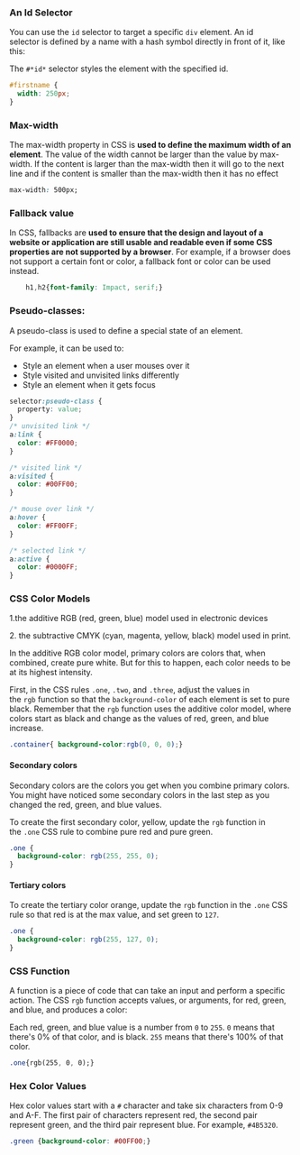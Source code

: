 ### An Id Selector

You can use the `id` selector to target a specific `div` element. An id selector is defined by a name with a hash symbol directly in front of it, like this:

The `#*id*` selector styles the element with the specified id.

```css
#firstname {
  width: 250px;
}
```

### Max-width

The max-width property in CSS is **used to define the maximum width of an element**. The value of the width cannot be larger than the value by max-width. If the content is larger than the max-width then it will go to the next line and if the content is smaller than the max-width then it has no effect

```css
max-width: 500px;
```

### Fallback value

In CSS, fallbacks are **used to ensure that the design and layout of a website or application are still usable and readable even if some CSS properties are not supported by a browser**. For example, if a browser does not support a certain font or color, a fallback font or color can be used instead.

```css
    h1,h2{font-family: Impact, serif;}
```

### Pseudo-classes:

A pseudo-class is used to define a special state of an element.

For example, it can be used to:

- Style an element when a user mouses over it
- Style visited and unvisited links differently
- Style an element when it gets focus

```css
selector:pseudo-class {
  property: value;
}
/* unvisited link */
a:link {
  color: #FF0000;
}

/* visited link */
a:visited {
  color: #00FF00;
}

/* mouse over link */
a:hover {
  color: #FF00FF;
}

/* selected link */
a:active {
  color: #0000FF;
}
```

### CSS Color Models

1.the additive RGB (red, green, blue) model used in electronic devices

2. the subtractive CMYK (cyan, magenta, yellow, black) model used in print.

In the additive RGB color model, primary colors are colors that, when combined, create pure white. But for this to happen, each color needs to be at its highest intensity.

First, in the CSS rules `.one`, `.two`, and `.three`, adjust the values in the `rgb` function so that the `background-color` of each element is set to pure black. Remember that the `rgb` function uses the additive color model, where colors start as black and change as the values of red, green, and blue increase.

```css
.container{ background-color:rgb(0, 0, 0);} 
```

#### Secondary colors

Secondary colors are the colors you get when you combine primary colors. You might have noticed some secondary colors in the last step as you changed the red, green, and blue values.

To create the first secondary color, yellow, update the `rgb` function in the `.one` CSS rule to combine pure red and pure green.

```css
.one {
  background-color: rgb(255, 255, 0);
}
```

#### Tertiary colors

To create the tertiary color orange, update the `rgb` function in the `.one` CSS rule so that red is at the max value, and set green to `127`.

```css
.one {
  background-color: rgb(255, 127, 0);
}
```

### CSS Function

A function is a piece of code that can take an input and perform a specific action. The CSS `rgb` function accepts values, or arguments, for red, green, and blue, and produces a color:

Each red, green, and blue value is a number from `0` to `255`. `0` means that there's 0% of that color, and is black. `255` means that there's 100% of that color.

```css
.one{rgb(255, 0, 0);}
```

### Hex Color Values

Hex color values start with a `#` character and take six characters from 0-9 and A-F. The first pair of characters represent red, the second pair represent green, and the third pair represent blue. For example, `#4B5320`.

```css
.green {background-color: #00FF00;}
```
